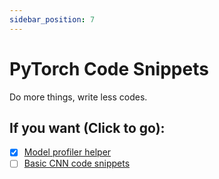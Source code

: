 ```yaml
---
sidebar_position: 7
---
```


# PyTorch Code Snippets

Do more things, write less codes.

## If you want (Click to go):

- [x] [Model profiler helper](./profiler)
- [ ] [Basic CNN code snippets](./cnn-snippets)
